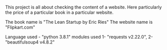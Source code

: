 This project is all about checking the content of a website.
Here particularly the price of a particular book in a particular website.

The book name is "The Lean Startup by Eric Ries"
The website name is "Flipkart.com"

Language used - "python 3.8.1"
modules used   1- "requests v2.22.0", 
               2- "beautifulsoup4 v4.8.2"
